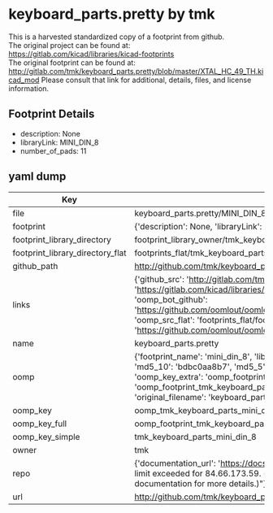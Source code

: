 # keyboard_parts.pretty by tmk  
This is a harvested standardized copy of a footprint from github.  
The original project can be found at:  
https://gitlab.com/kicad/libraries/kicad-footprints  
The original footprint can be found at:
http://gitlab.com/tmk/keyboard_parts.pretty/blob/master/XTAL_HC_49_TH.kicad_mod
Please consult that link for additional, details, files, and license information.  
## Footprint Details
* description: None  
* libraryLink: MINI_DIN_8  
* number_of_pads: 11  
## yaml dump  
| Key | Value |  
| --- | --- |  
| file | keyboard_parts.pretty/MINI_DIN_8.kicad_mod |  
| footprint | {'description': None, 'libraryLink': 'MINI_DIN_8', 'number_of_pads': 11} |  
| footprint_library_directory | footprint_library_owner/tmk_keyboard_parts.pretty |  
| footprint_library_directory_flat | footprints_flat/tmk_keyboard_parts_mini_din_8/working |  
| github_path | http://github.com/tmk/keyboard_parts.pretty/blob/master/MINI_DIN_8.kicad_mod |  
| links | {'github_src': 'http://gitlab.com/tmk/keyboard_parts.pretty/blob/master/XTAL_HC_49_TH.kicad_mod', 'github_src_repo': 'https://gitlab.com/kicad/libraries/kicad-footprints', 'oomp_bot': 'footprints/tmk_keyboard_parts_mini_din_8/working', 'oomp_bot_github': 'https://github.com/oomlout/oomlout_oomp_footprint_bot/tree/main/footprints/tmk_keyboard_parts_mini_din_8/working', 'oomp_src_flat': 'footprints_flat/footprints_flat/tmk_keyboard_parts_mini_din_8/working', 'oomp_src_flat_github': 'https://github.com/oomlout/oomlout_oomp_footprint_src/tree/main/footprints_flat/tmk_keyboard_parts_mini_din_8/working'} |  
| name | keyboard_parts.pretty |  
| oomp | {'footprint_name': 'mini_din_8', 'library_name': 'keyboard_parts', 'md5': 'bdbc0aa8b765ec004364e527e2e848f2', 'md5_10': 'bdbc0aa8b7', 'md5_5': 'bdbc0', 'md5_6': 'bdbc0a', 'oomp_key': 'oomp_tmk_keyboard_parts_mini_din_8', 'oomp_key_extra': 'oomp_footprint_tmk_keyboard_parts_mini_din_8', 'oomp_key_full': 'oomp_footprint_tmk_keyboard_parts_mini_din_8_bdbc0a', 'oomp_key_simple': 'tmk_keyboard_parts_mini_din_8', 'original_filename': 'keyboard_parts.pretty/MINI_DIN_8.kicad_mod', 'owner_name': 'tmk'} |  
| oomp_key | oomp_tmk_keyboard_parts_mini_din_8 |  
| oomp_key_full | oomp_footprint_tmk_keyboard_parts_mini_din_8 |  
| oomp_key_simple | tmk_keyboard_parts_mini_din_8 |  
| owner | tmk |  
| repo | {'documentation_url': 'https://docs.github.com/rest/overview/resources-in-the-rest-api#rate-limiting', 'message': "API rate limit exceeded for 84.66.173.59. (But here's the good news: Authenticated requests get a higher rate limit. Check out the documentation for more details.)"} |  
| url | http://github.com/tmk/keyboard_parts.pretty |  

